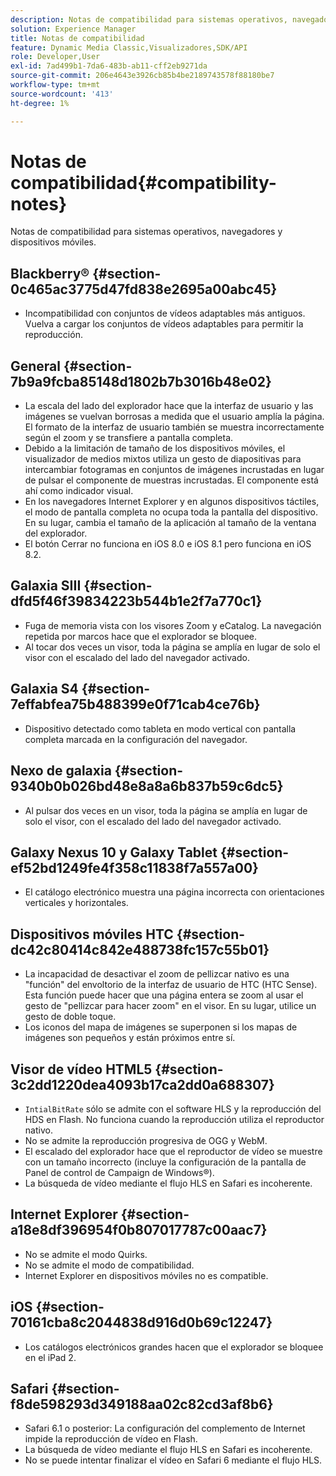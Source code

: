 ```yaml
---
description: Notas de compatibilidad para sistemas operativos, navegadores y dispositivos móviles.
solution: Experience Manager
title: Notas de compatibilidad
feature: Dynamic Media Classic,Visualizadores,SDK/API
role: Developer,User
exl-id: 7ad499b1-7da6-483b-ab11-cff2eb9271da
source-git-commit: 206e4643e3926cb85b4be2189743578f88180be7
workflow-type: tm+mt
source-wordcount: '413'
ht-degree: 1%

---
```


# Notas de compatibilidad{#compatibility-notes}

<!-- Updated April 06, 2021 from https://wiki.corp.adobe.com/pages/viewpage.action?spaceKey=scene7qa&title=s7Viewers%2C+S7SDK%2C+S7OnDemand+Release+Notes - Contact is Sasha -->

Notas de compatibilidad para sistemas operativos, navegadores y dispositivos móviles.

## Blackberry® {#section-0c465ac3775d47fd838e2695a00abc45}

* Incompatibilidad con conjuntos de vídeos adaptables más antiguos. Vuelva a cargar los conjuntos de vídeos adaptables para permitir la reproducción.

## General {#section-7b9a9fcba85148d1802b7b3016b48e02}

* La escala del lado del explorador hace que la interfaz de usuario y las imágenes se vuelvan borrosas a medida que el usuario amplía la página. El formato de la interfaz de usuario también se muestra incorrectamente según el zoom y se transfiere a pantalla completa.
* Debido a la limitación de tamaño de los dispositivos móviles, el visualizador de medios mixtos utiliza un gesto de diapositivas para intercambiar fotogramas en conjuntos de imágenes incrustadas en lugar de pulsar el componente de muestras incrustadas. El componente está ahí como indicador visual.
* En los navegadores Internet Explorer y en algunos dispositivos táctiles, el modo de pantalla completa no ocupa toda la pantalla del dispositivo. En su lugar, cambia el tamaño de la aplicación al tamaño de la ventana del explorador.
* El botón Cerrar no funciona en iOS 8.0 e iOS 8.1 pero funciona en iOS 8.2.

## Galaxia SIII {#section-dfd5f46f39834223b544b1e2f7a770c1}

* Fuga de memoria vista con los visores Zoom y eCatalog. La navegación repetida por marcos hace que el explorador se bloquee.
* Al tocar dos veces un visor, toda la página se amplía en lugar de solo el visor con el escalado del lado del navegador activado.

## Galaxia S4 {#section-7effabfea75b488399e0f71cab4ce76b}

* Dispositivo detectado como tableta en modo vertical con pantalla completa marcada en la configuración del navegador.

## Nexo de galaxia {#section-9340b0b026bd48e8a8a6b837b59c6dc5}

* Al pulsar dos veces en un visor, toda la página se amplía en lugar de solo el visor, con el escalado del lado del navegador activado.

## Galaxy Nexus 10 y Galaxy Tablet {#section-ef52bd1249fe4f358c11838f7a557a00}

* El catálogo electrónico muestra una página incorrecta con orientaciones verticales y horizontales.

## Dispositivos móviles HTC {#section-dc42c80414c842e488738fc157c55b01}

* La incapacidad de desactivar el zoom de pellizcar nativo es una &quot;función&quot; del envoltorio de la interfaz de usuario de HTC (HTC Sense). Esta función puede hacer que una página entera se zoom al usar el gesto de &quot;pellizcar para hacer zoom&quot; en el visor. En su lugar, utilice un gesto de doble toque.
* Los iconos del mapa de imágenes se superponen si los mapas de imágenes son pequeños y están próximos entre sí.

## Visor de vídeo HTML5 {#section-3c2dd1220dea4093b17ca2dd0a688307}

* `IntialBitRate` sólo se admite con el software HLS y la reproducción del HDS en Flash. No funciona cuando la reproducción utiliza el reproductor nativo.
* No se admite la reproducción progresiva de OGG y WebM.
* El escalado del explorador hace que el reproductor de vídeo se muestre con un tamaño incorrecto (incluye la configuración de la pantalla de Panel de control de Campaign de Windows®).
* La búsqueda de vídeo mediante el flujo HLS en Safari es incoherente.

## Internet Explorer {#section-a18e8df396954f0b807017787c00aac7}

* No se admite el modo Quirks.
* No se admite el modo de compatibilidad.
* Internet Explorer en dispositivos móviles no es compatible.

## iOS {#section-70161cba8c2044838d916d0b69c12247}

* Los catálogos electrónicos grandes hacen que el explorador se bloquee en el iPad 2.

## Safari {#section-f8de598293d349188aa02c82cd3af8b6}

* Safari 6.1 o posterior: La configuración del complemento de Internet impide la reproducción de vídeo en Flash.
* La búsqueda de vídeo mediante el flujo HLS en Safari es incoherente.
* No se puede intentar finalizar el vídeo en Safari 6 mediante el flujo HLS.
